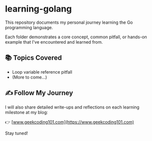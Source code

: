 # learning-golang

This repository documents my personal journey learning the Go programming language.

Each folder demonstrates a core concept, common pitfall, or hands-on example that I've encountered and learned from. 

## 📚 Topics Covered

- Loop variable reference pitfall
- (More to come...)

## ✍️ Follow My Journey

I will also share detailed write-ups and reflections on each learning milestone at my blog:

👉 [www.geekcoding101.com](https://www.geekcoding101.com)

Stay tuned!
